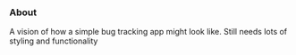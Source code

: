 ### About
A vision of how a simple bug tracking app might look like. Still needs lots of styling and functionality
